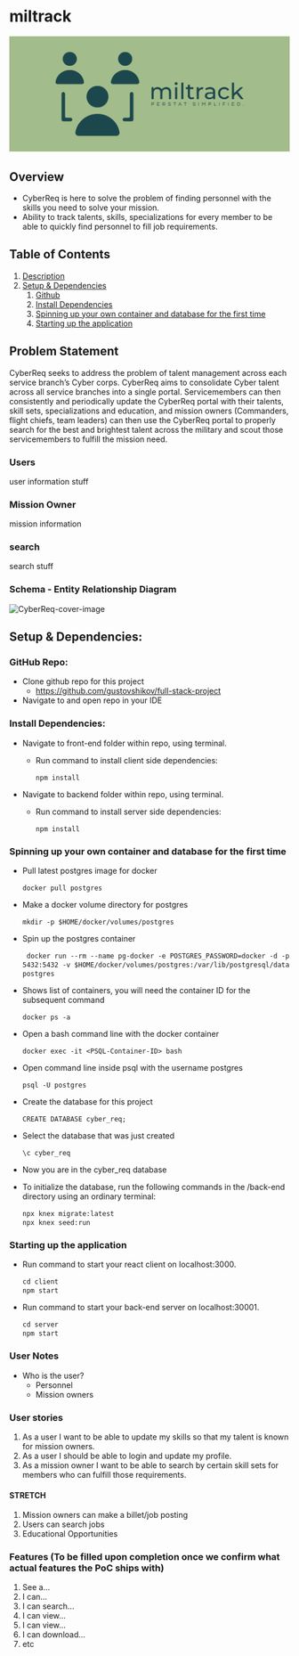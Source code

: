 # miltrack

![CyberReq-cover-image](/cover.png)

## Overview

- CyberReq is here to solve the problem of finding personnel with the skills you need to solve your mission.
- Ability to track talents, skills, specializations for every member to be able to quickly find personnel to fill job requirements.

## Table of Contents

1. [Description](#description)
2. [Setup & Dependencies](#setup)
   1. [Github](#github)
   2. [Install Dependencies](#dependencies)
   3. [Spinning up your own container and database for the first time](#database)
   4. [Starting up the application](#startup)

## Problem Statement

CyberReq seeks to address the problem of talent management across each service branch’s Cyber corps. CyberReq aims to consolidate Cyber talent across all service branches into a single portal. Servicemembers can then consistently and periodically update the CyberReq portal with their talents, skill sets, specializations and education, and mission owners (Commanders, flight chiefs, team leaders) can then use the CyberReq portal to properly search for the best and brightest talent across the military and scout those servicemembers to fulfill the mission need.

### Users

user information stuff

### Mission Owner

mission information

### search

search stuff

### Schema - Entity Relationship Diagram

![CyberReq-cover-image](./schema.png)

## Setup & Dependencies: <a name="setup"></a>

### GitHub Repo: <a name="github"></a>

- Clone github repo for this project
  - https://github.com/gustovshikov/full-stack-project
- Navigate to and open repo in your IDE

### Install Dependencies: <a name="dependencies"></a>

- Navigate to front-end folder within repo, using terminal.

  - Run command to install client side dependencies:

        npm install

- Navigate to backend folder within repo, using terminal.

  - Run command to install server side dependencies:

        npm install

### Spinning up your own container and database for the first time <a name="database"></a>

- Pull latest postgres image for docker

      docker pull postgres

- Make a docker volume directory for postgres

      mkdir -p $HOME/docker/volumes/postgres

- Spin up the postgres container

       docker run --rm --name pg-docker -e POSTGRES_PASSWORD=docker -d -p 5432:5432 -v $HOME/docker/volumes/postgres:/var/lib/postgresql/data postgres

- Shows list of containers, you will need the container ID for the subsequent command

      docker ps -a

- Open a bash command line with the docker container

      docker exec -it <PSQL-Container-ID> bash

- Open command line inside psql with the username postgres

      psql -U postgres

- Create the database for this project

      CREATE DATABASE cyber_req;

- Select the database that was just created

      \c cyber_req

- Now you are in the cyber_req database

- To initialize the database, run the following commands in the /back-end directory using an ordinary terminal:

      npx knex migrate:latest
      npx knex seed:run

### Starting up the application <a name="startup"></a>

- Run command to start your react client on localhost:3000.

      cd client
      npm start

- Run command to start your back-end server on localhost:30001.

      cd server
      npm start

### User Notes

- Who is the user?
  - Personnel
  - Mission owners

### User stories

1. As a user I want to be able to update my skills so that my talent is known for mission owners.
2. As a user I should be able to login and update my profile.
3. As a mission owner I want to be able to search by certain skill sets for members who can fulfill those requirements.

#### STRETCH

1. Mission owners can make a billet/job posting
2. Users can search jobs
3. Educational Opportunities

### Features (To be filled upon completion once we confirm what actual features the PoC ships with)

1. See a...
2. I can...
3. I can search...
4. I can view...
5. I can view...
6. I can download...
7. etc
